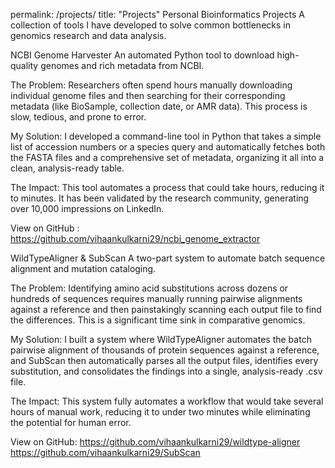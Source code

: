 permalink: /projects/ title: "Projects"
Personal Bioinformatics Projects
A collection of tools I have developed to solve common bottlenecks in genomics research and data analysis.

NCBI Genome Harvester
An automated Python tool to download high-quality genomes and rich metadata from NCBI.

The Problem: Researchers often spend hours manually downloading individual genome files and then searching for their corresponding metadata (like BioSample, collection date, or AMR data). This process is slow, tedious, and prone to error.

My Solution: I developed a command-line tool in Python that takes a simple list of accession numbers or a species query and automatically fetches both the FASTA files and a comprehensive set of metadata, organizing it all into a clean, analysis-ready table.

The Impact: This tool automates a process that could take hours, reducing it to minutes. It has been validated by the research community, generating over 10,000 impressions on LinkedIn.

View on GitHub : https://github.com/vihaankulkarni29/ncbi_genome_extractor

WildTypeAligner & SubScan 
A two-part system to automate batch sequence alignment and mutation cataloging.

The Problem: Identifying amino acid substitutions across dozens or hundreds of sequences requires manually running pairwise alignments against a reference and then painstakingly scanning each output file to find the differences. This is a significant time sink in comparative genomics.

My Solution: I built a system where WildTypeAligner automates the batch pairwise alignment of thousands of protein sequences against a reference, and SubScan then automatically parses all the output files, identifies every substitution, and consolidates the findings into a single, analysis-ready .csv file.

The Impact: This system fully automates a workflow that would take several hours of manual work, reducing it to under two minutes while eliminating the potential for human error.

View on GitHub: https://github.com/vihaankulkarni29/wildtype-aligner
                https://github.com/vihaankulkarni29/SubScan

